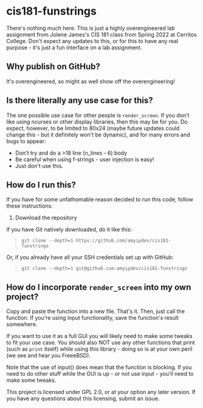# cis181-funstrings

There's nothing much here. This is just a highly overengineered lab assignment from Jolene James's CIS 181 class from Spring 2022 at Cerritos College. Don't expect any updates to this, or for this to have any real purpose - it's just a fun interface on a lab assignment.

## Why publish on GitHub?

It's overengineered, so might as well show off the overengineering!

## Is there literally any use case for this?

The one possible use case for other people is `render_screen`. If you don't like using ncurses or other display libraries, then this may be for you. Do expect, however, to be limited to 80x24 (maybe future updates could change this - but it definitely won't be dynamic), and for many errors and bugs to appear:
- Don't try and do a >18 line (n_lines - 6) body
- Be careful when using f-strings - user injection is easy!
- Just don't use this.

## How do I run this?

If you have for some unfathomable reason decided to run this code, follow these instructions:

1. Download the repository

If you have Git natively downloaded, do it like this:

> ```git clone --depth=1 https://github.com/amyipdev/cis181-funstrings```

Or, if you already have all your SSH credentials set up with GitHub:

> ```git clone --depth=1 git@github.com:amyipdev/cis181-funstrings```

## How do I incorporate `render_screen` into my own project?

Copy and paste the function into a new file. That's it. Then, just call the function. If you're using input functionality, save the function's result somewhere.

If you want to use it as a full GUI you will likely need to make some tweaks to fit your use case. You should also NOT use any other functions that print (such as `print` itself) while using this library - doing so is at your own peril (we see and hear you FreeeBSD).

Note that the use of input() does mean that the function is blocking. If you need to do other stuff while the GUI is up - or not use input - you'll need to make some tweaks.

This project is licensed under GPL 2.0, or at your option any later version. If you have any questions about this licensing, submit an issue.
